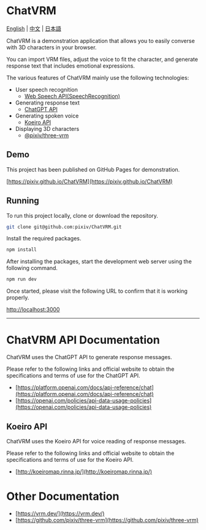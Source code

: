 # ChatVRM

[English](./README.md) | [中文](./README-CN.md) | [日本語](./README-JP.md)

ChatVRM is a demonstration application that allows you to easily converse with 3D characters in your browser.

You can import VRM files, adjust the voice to fit the character, and generate response text that includes emotional expressions.

The various features of ChatVRM mainly use the following technologies:

- User speech recognition
  - [Web Speech API(SpeechRecognition)](https://developer.mozilla.org/ja/docs/Web/API/SpeechRecognition)
- Generating response text
  - [ChatGPT API](https://platform.openai.com/docs/api-reference/chat)
- Generating spoken voice
  - [Koeiro API](http://koeiromap.rinna.jp/)
- Displaying 3D characters
  - [@pixiv/three-vrm](https://github.com/pixiv/three-vrm)

## Demo

This project has been published on GitHub Pages for demonstration.

[https://pixiv.github.io/ChatVRM](https://pixiv.github.io/ChatVRM)

## Running

To run this project locally, clone or download the repository.

```bash
git clone git@github.com:pixiv/ChatVRM.git
```

Install the required packages.

```bash
npm install
```

After installing the packages, start the development web server using the following command.

```bash
npm run dev
```

Once started, please visit the following URL to confirm that it is working properly.

[http://localhost:3000](http://localhost:3000)

---

# ChatVRM API Documentation

ChatVRM uses the ChatGPT API to generate response messages.

Please refer to the following links and official website to obtain the specifications and terms of use for the ChatGPT API.

- [https://platform.openai.com/docs/api-reference/chat](https://platform.openai.com/docs/api-reference/chat)
- [https://openai.com/policies/api-data-usage-policies](https://openai.com/policies/api-data-usage-policies)

## Koeiro API

ChatVRM uses the Koeiro API for voice reading of response messages.

Please refer to the following links and official website to obtain the specifications and terms of use for the Koeiro API.

- [http://koeiromap.rinna.jp/](http://koeiromap.rinna.jp/)

# Other Documentation

- [https://vrm.dev/](https://vrm.dev/)
- [https://github.com/pixiv/three-vrm](https://github.com/pixiv/three-vrm)
